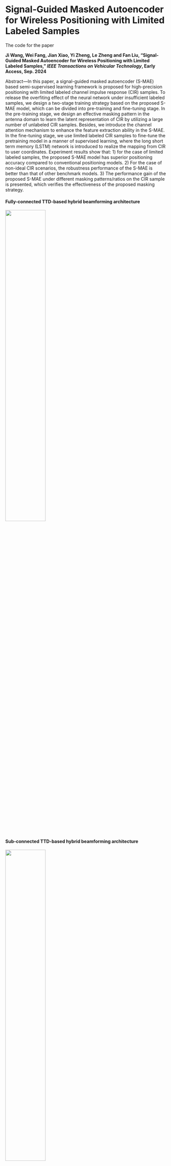 # Signal-Guided Masked Autoencoder for Wireless Positioning with Limited Labeled Samples
The code for the paper 

**Ji Wang, Wei Fang, Jian Xiao, Yi Zheng, Le Zheng and Fan Liu, “Signal-Guided Masked Autoencoder for Wireless Positioning with Limited Labeled Samples,” *IEEE Transactions on Vehicular Technology*, Early Access, Sep. 2024** 

Abstract—In this paper, a signal-guided masked autoencoder (S-MAE) based semi-supervised learning framework is proposed for high-precision positioning with limited labeled channel impulse response (CIR) samples. To release the overfiting effect of the neural network under insufficient labeled samples, we design a two-stage training strategy based on the proposed S-MAE
model, which can be divided into pre-training and fine-tuning stage. In the pre-training stage, we design an effective masking pattern in the antenna domain to learn the latent representation of CIR by utilizing a large number of unlabeled CIR samples. Besides, we introduce the channel attention mechanism to enhance
the feature extraction ability in the S-MAE. In the fine-tuning stage, we use limited labeled CIR samples to fine-tune the pretraining model in a manner of supervised learning, where the long short term memory (LSTM) network is introduced to realize the mapping from CIR to user coordinates. Experiment results show
that: 1) for the case of limited labeled samples, the proposed S-MAE model has superior positioning accuracy compared to conventional positioning models. 2) For the case of non-ideal CIR scenarios, the robustness performance of the S-MAE is better than that of other benchmark models. 3) The performance gain of the proposed S-MAE under different masking patterns/ratios on the CIR sample is presented, which verifies the effectiveness of the proposed masking strategy.

####  Fully-connected TTD-based hybrid beamforming architecture
<img decoding="async" src="./img/Base.jpg" width="50%">

####  Sub-connected TTD-based hybrid beamforming architecture
<img decoding="async" src="./img/framework.jpg" width="50%">
